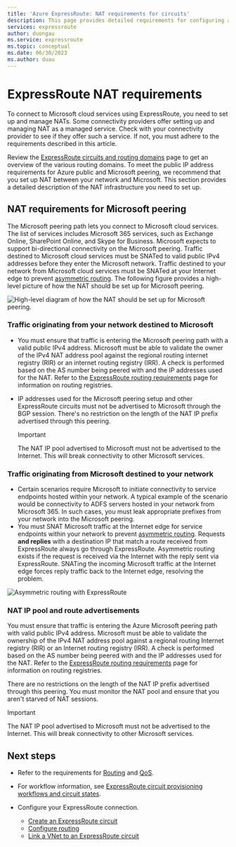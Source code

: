 ```yaml
---
title: 'Azure ExpressRoute: NAT requirements for circuits'
description: This page provides detailed requirements for configuring and managing NAT for ExpressRoute circuits.
services: expressroute
author: duongau
ms.service: expressroute
ms.topic: conceptual
ms.date: 06/30/2023
ms.author: duau
---
```


# ExpressRoute NAT requirements

To connect to Microsoft cloud services using ExpressRoute, you need to set up and manage NATs. Some connectivity providers offer setting up and managing NAT as a managed service. Check with your connectivity provider to see if they offer such a service. If not, you must adhere to the requirements described in this article. 

Review the [ExpressRoute circuits and routing domains](expressroute-circuit-peerings.md) page to get an overview of the various routing domains. To meet the public IP address requirements for Azure public and Microsoft peering, we recommend that you set up NAT between your network and Microsoft. This section provides a detailed description of the NAT infrastructure you need to set up.

## NAT requirements for Microsoft peering

The Microsoft peering path lets you connect to Microsoft cloud services. The list of services includes Microsoft 365 services, such as Exchange Online, SharePoint Online, and Skype for Business. Microsoft expects to support bi-directional connectivity on the Microsoft peering. Traffic destined to Microsoft cloud services must be SNATed to valid public IPv4 addresses before they enter the Microsoft network. Traffic destined to your network from Microsoft cloud services must be SNATed at your Internet edge to prevent [asymmetric routing](expressroute-asymmetric-routing.md). The following figure provides a high-level picture of how the NAT should be set up for Microsoft peering.

![High-level diagram of how the NAT should be set up for Microsoft peering.](./media/expressroute-nat/expressroute-nat-microsoft.png) 

### Traffic originating from your network destined to Microsoft

* You must ensure that traffic is entering the Microsoft peering path with a valid public IPv4 address. Microsoft must be able to validate the owner of the IPv4 NAT address pool against the regional routing internet registry (RIR) or an internet routing registry (IRR). A check is performed based on the AS number being peered with and the IP addresses used for the NAT. Refer to the [ExpressRoute routing requirements](expressroute-routing.md) page for information on routing registries.
* IP addresses used for the Microsoft peering setup and other ExpressRoute circuits must not be advertised to Microsoft through the BGP session. There's no restriction on the length of the NAT IP prefix advertised through this peering.
  
  > [!IMPORTANT]
  > The NAT IP pool advertised to Microsoft must not be advertised to the Internet. This will break connectivity to other Microsoft services.
  > 

### Traffic originating from Microsoft destined to your network

* Certain scenarios require Microsoft to initiate connectivity to service endpoints hosted within your network. A typical example of the scenario would be connectivity to ADFS servers hosted in your network from Microsoft 365. In such cases, you must leak appropriate prefixes from your network into the Microsoft peering. 
* You must SNAT Microsoft traffic at the Internet edge for service endpoints within your network to prevent [asymmetric routing](expressroute-asymmetric-routing.md). Requests **and replies** with a destination IP that match a route received from ExpressRoute always go through ExpressRoute. Asymmetric routing exists if the request is received via the Internet with the reply sent via ExpressRoute. SNATing the incoming Microsoft traffic at the Internet edge forces reply traffic back to the Internet edge, resolving the problem.

![Asymmetric routing with ExpressRoute](./media/expressroute-asymmetric-routing/AsymmetricRouting2.png)

### NAT IP pool and route advertisements

You must ensure that traffic is entering the Azure Microsoft peering path with valid public IPv4 address. Microsoft must be able to validate the ownership of the IPv4 NAT address pool against a regional routing Internet registry (RIR) or an Internet routing registry (IRR). A check is performed based on the AS number being peered with and the IP addresses used for the NAT. Refer to the [ExpressRoute routing requirements](expressroute-routing.md) page for information on routing registries.

There are no restrictions on the length of the NAT IP prefix advertised through this peering. You must monitor the NAT pool and ensure that you aren't starved of NAT sessions.

> [!IMPORTANT]
> The NAT IP pool advertised to Microsoft must not be advertised to the Internet. This will break connectivity to other Microsoft services.
> 

## Next steps
* Refer to the requirements for [Routing](expressroute-routing.md) and [QoS](expressroute-qos.md).
* For workflow information, see [ExpressRoute circuit provisioning workflows and circuit states](expressroute-workflows.md).
* Configure your ExpressRoute connection.
  
  * [Create an ExpressRoute circuit](expressroute-howto-circuit-portal-resource-manager.md)
  * [Configure routing](expressroute-howto-routing-portal-resource-manager.md)
  * [Link a VNet to an ExpressRoute circuit](expressroute-howto-linkvnet-portal-resource-manager.md)

